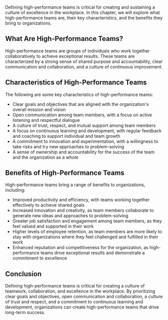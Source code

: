 
Defining high-performance teams is critical for creating and sustaining a culture of excellence in the workplace. In this chapter, we will explore what high-performance teams are, their key characteristics, and the benefits they bring to organizations.

What Are High-Performance Teams?
--------------------------------

High-performance teams are groups of individuals who work together collaboratively to achieve exceptional results. These teams are characterized by a strong sense of shared purpose and accountability, clear communication and collaboration, and a culture of continuous improvement.

Characteristics of High-Performance Teams
-----------------------------------------

The following are some key characteristics of high-performance teams:

* Clear goals and objectives that are aligned with the organization's overall mission and vision
* Open communication among team members, with a focus on active listening and respectful dialogue
* A culture of trust, respect, and mutual support among team members
* A focus on continuous learning and development, with regular feedback and coaching to support individual and team growth
* A commitment to innovation and experimentation, with a willingness to take risks and try new approaches to problem-solving
* A sense of ownership and accountability for the success of the team and the organization as a whole

Benefits of High-Performance Teams
----------------------------------

High-performance teams bring a range of benefits to organizations, including:

* Improved productivity and efficiency, with teams working together effectively to achieve shared goals
* Increased innovation and creativity, as team members collaborate to generate new ideas and approaches to problem-solving
* Greater job satisfaction and engagement among team members, as they feel valued and supported in their work
* Higher levels of employee retention, as team members are more likely to stay with organizations where they feel challenged and fulfilled in their work
* Enhanced reputation and competitiveness for the organization, as high-performance teams drive exceptional results and demonstrate a commitment to excellence

Conclusion
----------

Defining high-performance teams is critical for creating a culture of teamwork, collaboration, and excellence in the workplace. By prioritizing clear goals and objectives, open communication and collaboration, a culture of trust and respect, and a commitment to continuous learning and development, organizations can create high-performance teams that drive long-term success.
